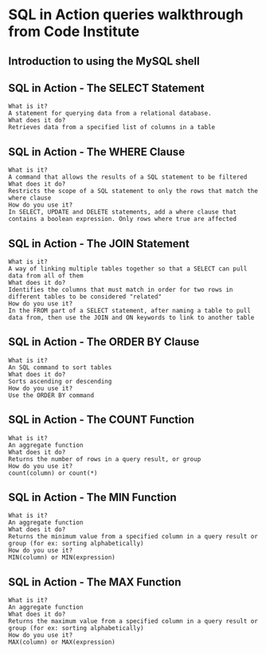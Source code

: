 # SQL in Action queries walkthrough from Code Institute

## Introduction to using the MySQL shell
## SQL in Action - The SELECT Statement
    What is it?
    A statement for querying data from a relational database.
    What does it do?
    Retrieves data from a specified list of columns in a table
## SQL in Action - The WHERE Clause
    What is it?
    A command that allows the results of a SQL statement to be filtered
    What does it do?
    Restricts the scope of a SQL statement to only the rows that match the where clause
    How do you use it?
    In SELECT, UPDATE and DELETE statements, add a where clause that contains a boolean expression. Only rows where true are affected
## SQL in Action - The JOIN Statement
    What is it?
    A way of linking multiple tables together so that a SELECT can pull data from all of them
    What does it do?
    Identifies the columns that must match in order for two rows in different tables to be considered "related"
    How do you use it?
    In the FROM part of a SELECT statement, after naming a table to pull data from, then use the JOIN and ON keywords to link to another table
## SQL in Action - The ORDER BY Clause
    What is it?
    An SQL command to sort tables
    What does it do?
    Sorts ascending or descending
    How do you use it?
    Use the ORDER BY command
## SQL in Action - The COUNT Function
    What is it?
    An aggregate function
    What does it do?
    Returns the number of rows in a query result, or group
    How do you use it?
    count(column) or count(*)
## SQL in Action - The MIN Function
    What is it?
    An aggregate function
    What does it do?
    Returns the minimum value from a specified column in a query result or group (for ex: sorting alphabetically)
    How do you use it?
    MIN(column) or MIN(expression)
## SQL in Action - The MAX Function
    What is it?
    An aggregate function
    What does it do?
    Returns the maximum value from a specified column in a query result or group (for ex: sorting alphabetically)
    How do you use it?
    MAX(column) or MAX(expression)